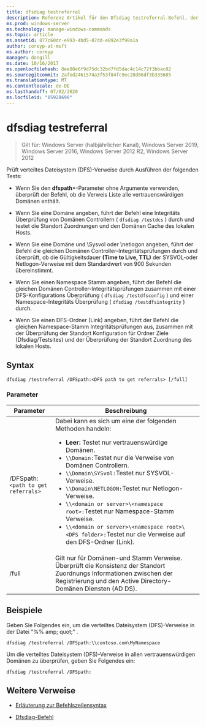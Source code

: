 ```yaml
---
title: dfsdiag testreferral
description: Referenz Artikel für den Dfsdiag testreferral-Befehl, der verteiltes Dateisystem (DFS)-Verweise überprüft.
ms.prod: windows-server
ms.technology: manage-windows-commands
ms.topic: article
ms.assetid: 877c60dc-e993-4bd5-87dd-e892e3f98a1a
author: coreyp-at-msft
ms.author: coreyp
manager: dongill
ms.date: 10/16/2017
ms.openlocfilehash: 8ee88e6f9d75dc32bd7fd5dac4c14c72f3bbac02
ms.sourcegitcommit: 2afed2461574a3f53f84fc9ec28d86df3b335685
ms.translationtype: MT
ms.contentlocale: de-DE
ms.lasthandoff: 07/02/2020
ms.locfileid: "85928690"
---
```

# <a name="dfsdiag-testreferral"></a>dfsdiag testreferral

> Gilt für: Windows Server (halbjährlicher Kanal), Windows Server 2019, Windows Server 2016, Windows Server 2012 R2, Windows Server 2012

Prüft verteiltes Dateisystem (DFS)-Verweise durch Ausführen der folgenden Tests:

- Wenn Sie den **dfspath***-Parameter ohne Argumente verwenden, überprüft der Befehl, ob die Verweis Liste alle vertrauenswürdigen Domänen enthält.

- Wenn Sie eine Domäne angeben, führt der Befehl eine Integritäts Überprüfung von Domänen Controllern ( `dfsdiag /testdcs` ) durch und testet die Standort Zuordnungen und den Domänen Cache des lokalen Hosts.

- Wenn Sie eine Domäne und \Sysvol oder \netlogon angeben, führt der Befehl die gleichen Domänen Controller-Integritätsprüfungen durch und überprüft, ob die Gültigkeitsdauer **(Time to Live, TTL)** der SYSVOL-oder Netlogon-Verweise mit dem Standardwert von 900 Sekunden übereinstimmt.

- Wenn Sie einen Namespace Stamm angeben, führt der Befehl die gleichen Domänen Controller-Integritätsprüfungen zusammen mit einer DFS-Konfigurations Überprüfung ( `dfsdiag /testdfsconfig` ) und einer Namespace-Integritäts Überprüfung ( `dfsdiag /testdfsintegrity` ) durch.

- Wenn Sie einen DFS-Ordner (Link) angeben, führt der Befehl die gleichen Namespace-Stamm Integritätsprüfungen aus, zusammen mit der Überprüfung der Standort Konfiguration für Ordner Ziele (Dfsdiag/Testsites) und der Überprüfung der Standort Zuordnung des lokalen Hosts.

## <a name="syntax"></a>Syntax

```
dfsdiag /testreferral /DFSpath:<DFS path to get referrals> [/full]
```

### <a name="parameters"></a>Parameter

| Parameter | Beschreibung |
| --------- | ----------- |
| /DFSpath:`<path to get referrals>` | Dabei kann es sich um eine der folgenden Methoden handeln:<ul><li>**Leer:** Testet nur vertrauenswürdige Domänen.</li><li>`\\Domain:`Testet nur die Verweise von Domänen Controllern.</li><li>`\\Domain\SYSvol:`Testet nur SYSVOL-Verweise.</li><li>`\\Domain\NETLOGON:`Testet nur Netlogon-Verweise.</li><li>`\\<domain or server>\<namespace root>:`Testet nur Namespace-Stamm Verweise.</li><li>`\\<domain or server>\<namespace root>\<DFS folder>:`Testet nur die Verweise auf den DFS-Ordner (Link).</li></ul> |
| /full | Gilt nur für Domänen-und Stamm Verweise. Überprüft die Konsistenz der Standort Zuordnungs Informationen zwischen der Registrierung und den Active Directory-Domänen Diensten (AD DS). |

## <a name="examples"></a>Beispiele

Geben Sie Folgendes ein, um die verteiltes Dateisystem (DFS)-Verweise in der Datei "%% amp; quot;" *.*

```
dfsdiag /testreferral /DFSpath:\\contoso.com\MyNamespace
```

Um die verteiltes Dateisystem (DFS)-Verweise in allen vertrauenswürdigen Domänen zu überprüfen, geben Sie Folgendes ein:

```
dfsdiag /testreferral /DFSpath:
```

## <a name="additional-references"></a>Weitere Verweise

- [Erläuterung zur Befehlszeilensyntax](command-line-syntax-key.md)

- [Dfsdiag-Befehl](dfsdiag.md)
